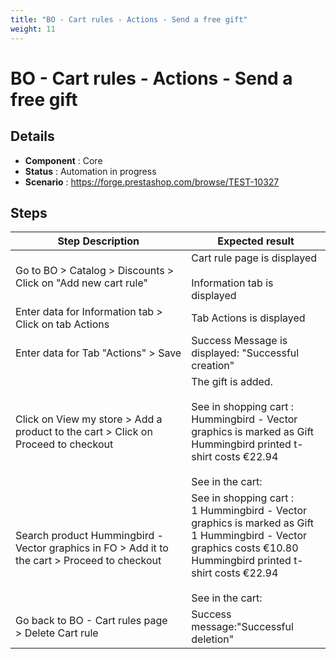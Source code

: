 ```yaml
---
title: "BO - Cart rules - Actions - Send a free gift"
weight: 11
---
```


# BO - Cart rules - Actions - Send a free gift
## Details
* **Component** : Core
* **Status** : Automation in progress
* **Scenario** : https://forge.prestashop.com/browse/TEST-10327

## Steps
| Step Description | Expected result |
| ----- | ----- |
| Go to BO > Catalog > Discounts > Click on "Add new cart rule" | Cart rule page is displayed<br><br>Information tab is displayed |
| Enter data for Information tab > Click on tab Actions | Tab Actions is displayed |
| Enter data for Tab "Actions" > Save | Success Message is displayed: "Successful creation" |
| Click on View my store > Add a product to the cart > Click on Proceed to checkout | The gift is added.<br><br>See in shopping cart :<br>Hummingbird - Vector graphics is marked as Gift<br>Hummingbird printed t-shirt costs €22.94<br><br>See in the cart:<br>|2 items|€33.74|<br>|Discount(s)|-€10.80|<br>|Shipping|Free|<br>|Total (tax incl.)|€22.94|<br>|Test|-€10.80| |
| Search product Hummingbird - Vector graphics in FO > Add it to the cart > Proceed to checkout | See in shopping cart :<br>1 Hummingbird - Vector graphics is marked as Gift<br>1 Hummingbird - Vector graphics costs €10.80<br>Hummingbird printed t-shirt costs €22.94<br><br>See in the cart:<br>|2 items|€33.74|<br>|Discount(s)|-€10.80|<br>|Shipping|Free|<br>|Total (tax incl.)|€22.94|<br>|Test|-€10.80| |
| Go back to BO - Cart rules page > Delete Cart rule | Success message:"Successful deletion" |
